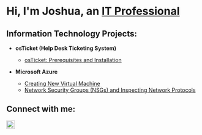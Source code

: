<h1>Hi, I'm Joshua, an <a href="https://www.linkedin.com/in/joshua-fernandez-301205350/">IT Professional</a></h1>

<h2> Information Technology Projects:</h2>

- <b>osTicket (Help Desk Ticketing System)</b>
  - [osTicket: Prerequisites and Installation](https://github.com/JoshuaFernandez18/osticket-prereqs)

- <b>Microsoft Azure</b>
  - [Creating New Virtual Machine](https://github.com/JoshuaFernandez18/configure-ad)
  - [Network Security Groups (NSGs) and Inspecting Network Protocols](https://github.com/joshmadakorcc/azure-network-protocols)

<h2>Connect with me:</h2>

[<img align="left" alt="Josh | LinkedIn" width="22px" src="https://cdn.jsdelivr.net/npm/simple-icons@v3/icons/linkedin.svg" />][linkedin]


[linkedin]: https://www.linkedin.com/in/joshua-fernandez-301205350/
